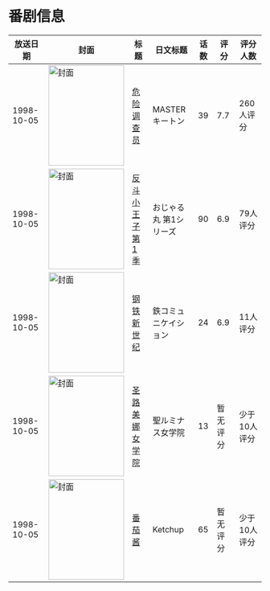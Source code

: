 # 番剧信息

|放送日期|封面|标题|日文标题|话数|评分|评分人数|
|---|---|---|---|---|---|---|
|1998-10-05|<img src="//lain.bgm.tv/pic/cover/c/35/4a/4046_5cptx.jpg" alt="封面" style="width:150px;height:200px;object-fit:cover;">|[危险调查员](https://bangumi.tv/subject/4046)|MASTERキートン|39|7.7|260人评分|
|1998-10-05|<img src="//lain.bgm.tv/pic/cover/c/14/6f/9271_9Y755.jpg" alt="封面" style="width:150px;height:200px;object-fit:cover;">|[反斗小王子 第1季](https://bangumi.tv/subject/9271)|おじゃる丸 第1シリーズ|90|6.9|79人评分|
|1998-10-05|<img src="//lain.bgm.tv/pic/cover/c/75/19/46137_QqjM2.jpg" alt="封面" style="width:150px;height:200px;object-fit:cover;">|[钢铁新世纪](https://bangumi.tv/subject/46137)|鉄コミュニケイション|24|6.9|11人评分|
|1998-10-05|<img src="//lain.bgm.tv/pic/cover/c/c8/12/187513_SzWw3.jpg" alt="封面" style="width:150px;height:200px;object-fit:cover;">|[圣路美娜女学院](https://bangumi.tv/subject/187513)|聖ルミナス女学院|13|暂无评分|少于10人评分|
|1998-10-05|<img src="//lain.bgm.tv/pic/cover/c/2d/cc/435597_32S9H.jpg" alt="封面" style="width:150px;height:200px;object-fit:cover;">|[番茄酱](https://bangumi.tv/subject/435597)|Ketchup|65|暂无评分|少于10人评分|
